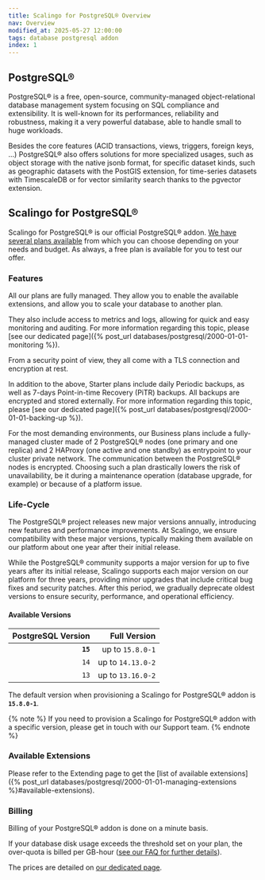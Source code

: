```yaml
---
title: Scalingo for PostgreSQL® Overview
nav: Overview
modified_at: 2025-05-27 12:00:00
tags: database postgresql addon
index: 1
---
```


## PostgreSQL®

PostgreSQL® is a free, open-source, community-managed object-relational
database management system focusing on SQL compliance and extensibility. It is
well-known for its performances, reliability and robustness, making it a very
powerful database, able to handle small to huge workloads.

Besides the core features (ACID transactions, views, triggers, foreign keys,
...) PostgreSQL® also offers solutions for more specialized usages, such as
object storage with the native jsonb format, for specific dataset kinds,
such as geographic datasets with the PostGIS extension, for time-series
datasets with TimescaleDB or for vector similarity search thanks to the
pgvector extension.


## Scalingo for PostgreSQL®

Scalingo for PostgreSQL® is our official PostgreSQL® addon. [We have several
plans available](https://scalingo.com/databases/postgresql#database-compare)
from which you can choose depending on your needs and budget. As always, a free
plan is available for you to test our offer.

### Features

All our plans are fully managed. They allow you to enable the available
extensions, and allow you to scale your database to another plan.

They also include access to metrics and logs, allowing for quick and easy
monitoring and auditing. For more information regarding this topic, please [see
our dedicated page]({% post_url databases/postgresql/2000-01-01-monitoring %}).

From a security point of view, they all come with a TLS connection and
encryption at rest.

In addition to the above, Starter plans include daily Periodic backups, as
well as 7-days Point-in-time Recovery (PiTR) backups. All backups are encrypted
and stored externally. For more information regarding this topic, please
[see our dedicated page]({% post_url databases/postgresql/2000-01-01-backing-up %}).

For the most demanding environments, our Business plans include a fully-managed
cluster made of 2 PostgreSQL® nodes (one primary and one replica) and 2 HAProxy
(one active and one standby) as entrypoint to your cluster private network.
The communication between the PostgreSQL® nodes is encrypted. Choosing such a
plan drastically lowers the risk of unavailability, be it during a maintenance
operation (database upgrade, for example) or because of a platform issue.

### Life-Cycle

The PostgreSQL® project releases new major versions annually, introducing new
features and performance improvements. At Scalingo, we ensure compatibility
with these major versions, typically making them available on our platform
about one year after their initial release.

While the PostgreSQL® community supports a major version for up to five years
after its initial release, Scalingo supports each major version on our platform
for three years, providing minor upgrades that include critical bug fixes and
security patches. After this period, we gradually deprecate oldest versions to
ensure security, performance, and operational efficiency.

#### Available Versions

| PostgreSQL Version  | Full Version      |
| ------------------: | ----------------: |
| **`15`**            | up to `15.8.0-1`  |
| `14`                | up to `14.13.0-2` |
| `13`                | up to `13.16.0-2` |

The default version when provisioning a Scalingo for PostgreSQL® addon is
**`15.8.0-1`**.

{% note %}
If you need to provision a Scalingo for PostgreSQL® addon with a specific
version, please get in touch with our Support team.
{% endnote %}

### Available Extensions

Please refer to the Extending page to get the [list of available extensions]({% post_url databases/postgresql/2000-01-01-managing-extensions %}#available-extensions).

### Billing

Billing of your PostgreSQL® addon is done on a minute basis.

If your database disk usage exceeds the threshold set on your plan, the
over-quota is billed per GB-hour ([see our FAQ for further details](https://scalingo.com/databases/postgresql)).

The prices are detailed on [our dedicated page](https://scalingo.com/databases/postgresql).
